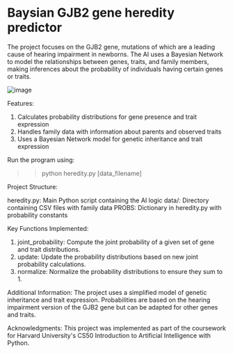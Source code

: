<h1> Baysian GJB2 gene heredity predictor </h1>

The project focuses on the GJB2 gene, mutations of which are a leading cause of hearing impairment in newborns. The AI uses a Bayesian Network to model the relationships between genes, traits, and family members, making inferences about the probability of individuals having certain genes or traits.


![image](https://github.com/user-attachments/assets/7dbe7f99-c1b4-4483-9c2d-30943b980361)



Features:
1) Calculates probability distributions for gene presence and trait expression
2) Handles family data with information about parents and observed traits
3) Uses a Bayesian Network model for genetic inheritance and trait expression


Run the program using:
>> python heredity.py [data_filename]


Project Structure:

heredity.py: Main Python script containing the AI logic
data/: Directory containing CSV files with family data
PROBS: Dictionary in heredity.py with probability constants

Key Functions Implemented:
1) joint_probability: Compute the joint probability of a given set of gene and trait distributions.
2) update: Update the probability distributions based on new joint probability calculations.
3) normalize: Normalize the probability distributions to ensure they sum to 1.

Additional Information:
The project uses a simplified model of genetic inheritance and trait expression.
Probabilities are based on the hearing impairment version of the GJB2 gene but can be adapted for other genes and traits.

Acknowledgments:
This project was implemented as part of the coursework for Harvard University's CS50 Introduction to Artificial Intelligence with Python.
